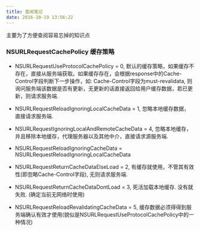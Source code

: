 ```yaml
---
title: 查阅笔记
date: 2016-10-19 13:56:22
---
```


主要为了方便查阅容易忘掉的知识点

### NSURLRequestCachePolicy 缓存策略

* NSURLRequestUseProtocolCachePolicy = 0, 默认的缓存策略，如果缓存不存在，直接从服务端获取。如果缓存存在，会根据response中的Cache-Control字段判断下一步操作，如: Cache-Control字段为must-revalidata, 则询问服务端该数据是否有更新，无更新的话直接返回给用户缓存数据，若已更新，则请求服务端.

<!-- more -->

*  NSURLRequestReloadIgnoringLocalCacheData = 1, 忽略本地缓存数据，直接请求服务端.

*  NSURLRequestIgnoringLocalAndRemoteCacheData = 4, 忽略本地缓存，并且移除本地缓存，代理服务器以及其他中介，直接请求源服务端.

*  NSURLRequestReloadIgnoringCacheData = NSURLRequestReloadIgnoringLocalCacheData

*  NSURLRequestReturnCacheDataElseLoad = 2, 有缓存就使用，不管其有效性(即忽略Cache-Control字段), 无则请求服务端.

*  NSURLRequestReturnCacheDataDontLoad = 3, 死活加载本地缓存. 没有就失败. (确定当前无网络时使用)

*  NSURLRequestReloadRevalidatingCacheData = 5, 缓存数据必须得得到服务端确认有效才使用(貌似是NSURLRequestUseProtocolCachePolicy中的一种情况)